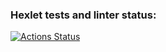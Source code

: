 ### Hexlet tests and linter status:
[![Actions Status](https://github.com/anastasiialukash/java-project-99/actions/workflows/hexlet-check.yml/badge.svg)](https://github.com/anastasiialukash/java-project-99/actions)